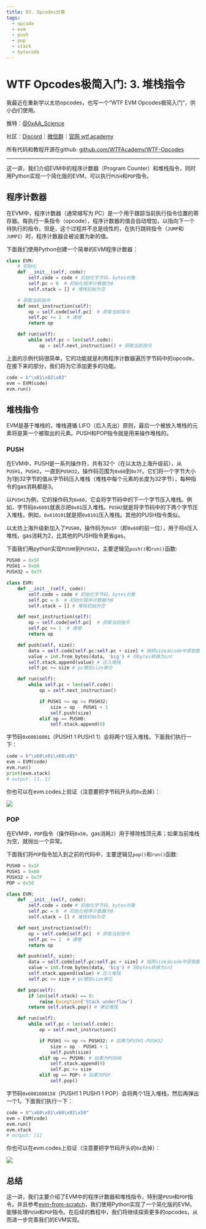 ```yaml
---
title: 03. Opcodes分类
tags:
  - opcode
  - evm
  - push
  - pop
  - stack
  - bytecode
---
```

# WTF Opcodes极简入门: 3. 堆栈指令

我最近在重新学以太坊opcodes，也写一个“WTF EVM Opcodes极简入门”，供小白们使用。

推特：[@0xAA_Science](https://twitter.com/0xAA_Science)

社区：[Discord](https://discord.gg/5akcruXrsk)｜[微信群](https://docs.google.com/forms/d/e/1FAIpQLSe4KGT8Sh6sJ7hedQRuIYirOoZK_85miz3dw7vA1-YjodgJ-A/viewform?usp=sf_link)｜[官网 wtf.academy](https://wtf.academy)

所有代码和教程开源在github: [github.com/WTFAcademy/WTF-Opcodes](https://github.com/WTFAcademy/WTF-Opcodes)

-----

这一讲，我们介绍EVM中的程序计数器（Program Counter）和堆栈指令，同时用Python实现一个简化版的EVM，可以执行`PUSH`和`POP`指令。

## 程序计数器

在EVM中，程序计数器（通常缩写为 PC）是一个用于跟踪当前执行指令位置的寄存器。每执行一条指令（opcode），程序计数器的值会自动增加，以指向下一个待执行的指令。但是，这个过程并不总是线性的，在执行跳转指令（`JUMP`和`JUMPI`）时，程序计数器会被设置为新的值。

下面我们使用Python创建一个简单的EVM程序计数器：

```python
class EVM:
    # 初始化
    def __init__(self, code):
        self.code = code # 初始化字节码，bytes对象
        self.pc = 0  # 初始化程序计数器为0
        self.stack = [] # 堆栈初始为空

    # 获取当前指令
    def next_instruction(self):
        op = self.code[self.pc]  # 获取当前指令
        self.pc += 1  # 递增
        return op

    def run(self):
        while self.pc < len(self.code):
            op = self.next_instruction() # 获取当前指令
```

上面的示例代码很简单，它的功能就是利用程序计数器遍历字节码中的opcode，在接下来的部分，我们将为它添加更多的功能。

```python
code = b"\x01\x02\x03"
evm = EVM(code)
evm.run()
```

## 堆栈指令

EVM是基于堆栈的，堆栈遵循 LIFO（后入先出）原则，最后一个被放入堆栈的元素将是第一个被取出的元素。PUSH和POP指令就是用来操作堆栈的。

### PUSH

在EVM中，PUSH是一系列操作符，共有32个（在以太坊上海升级前），从`PUSH1`，`PUSH2`，一直到`PUSH32`，操作码范围为`0x60`到`0x7F`。它们将一个字节大小为1到32字节的值从字节码压入堆栈（堆栈中每个元素的长度为32字节），每种指令的gas消耗都是3。

以`PUSH1`为例，它的操作码为`0x60`，它会将字节码中的下一个字节压入堆栈。例如，字节码`0x6001`就表示把`0x01`压入堆栈。`PUSH2`就是将字节码中的下两个字节压入堆栈，例如，`0x610101`就是把`0x0101`压入堆栈。其他的PUSH指令类似。

以太坊上海升级新加入了`PUSH0`，操作码为`0x5F`（即`0x60`的前一位），用于将`0`压入堆栈，gas消耗为2，比其他的PUSH指令更省gas。

下面我们用python实现`PUSH0`到`PUSH32`，主要逻辑见`push()`和`run()`函数:

```python
PUSH0 = 0x5F
PUSH1 = 0x60
PUSH32 = 0x7F

class EVM:
    def __init__(self, code):
        self.code = code # 初始化字节码，bytes对象
        self.pc = 0  # 初始化程序计数器为0
        self.stack = [] # 堆栈初始为空

    def next_instruction(self):
        op = self.code[self.pc]  # 获取当前指令
        self.pc += 1  # 递增
        return op

    def push(self, size):
        data = self.code[self.pc:self.pc + size] # 按照size从code中获取数据
        value = int.from_bytes(data, 'big') # 将bytes转换为int
        self.stack.append(value) # 压入堆栈
        self.pc += size # pc增加size单位

    def run(self):
        while self.pc < len(self.code):
            op = self.next_instruction()

            if PUSH1 <= op <= PUSH32:
                size = op - PUSH1 + 1
                self.push(size)
            elif op == PUSH0:
                self.stack.append(0)
```

字节码`0x60016001`（PUSH1 1 PUSH1 1）会将两个1压入堆栈，下面我们执行一下：

```python
code = b"\x60\x01\x60\x01"
evm = EVM(code)
evm.run()
print(evm.stack)
# output: [1, 1]
```

你也可以在evm.codes上验证（注意要把字节码开头的`0x`去掉）：

![](./img/3-1.png)

### POP

在EVM中，`POP`指令（操作码`0x50`，gas消耗`2`）用于移除栈顶元素；如果当前堆栈为空，就抛出一个异常。

下面我们将`POP`指令加入到之前的代码中，主要逻辑见`pop()`和`run()`函数:

```python
PUSH0 = 0x5F
PUSH1 = 0x60
PUSH32 = 0x7F
POP = 0x50

class EVM:
    def __init__(self, code):
        self.code = code # 初始化字节码，bytes对象
        self.pc = 0  # 初始化程序计数器为0
        self.stack = [] # 堆栈初始为空

    def next_instruction(self):
        op = self.code[self.pc]  # 获取当前指令
        self.pc += 1  # 递增
        return op

    def push(self, size):
        data = self.code[self.pc:self.pc + size] # 按照size从code中获取数据
        value = int.from_bytes(data, 'big') # 将bytes转换为int
        self.stack.append(value) # 压入堆栈
        self.pc += size # pc增加size单位

    def pop(self):
        if len(self.stack) == 0:
            raise Exception('Stack underflow')
        return self.stack.pop() # 弹出堆栈

    def run(self):
        while self.pc < len(self.code):
            op = self.next_instruction()

            if PUSH1 <= op <= PUSH32: # 如果为PUSH1-PUSH32
                size = op - PUSH1 + 1
                self.push(size)
            elif op == PUSH0: # 如果为PUSH0
                self.stack.append(0)
                self.pc += size
            elif op == POP: # 如果为POP
                self.pop()
```

字节码`0x6001600150`（PUSH1 1 PUSH1 1 POP）会将两个1压入堆栈，然后再弹出一个1。下面我们执行一下：

```python
code = b"\x60\x01\x60\x01\x50"
evm = EVM(code)
evm.run()
evm.stack
# output: [1]
```

你也可以在evm.codes上验证（注意要把字节码开头的`0x`去掉）：

![](./img/3-2.png)

## 总结

这一讲，我们主要介绍了EVM中的程序计数器和堆栈指令，特别是`PUSH`和`POP`指令。并且参考[evm-from-scratch](https://github.com/w1nt3r-eth/evm-from-scratch)，我们使用Python实现了一个简化版的EVM，能够处理`PUSH`和`POP`指令。在后续的教程中，我们将继续探索更多的opcodes，从而进一步完善我们的EVM实现。